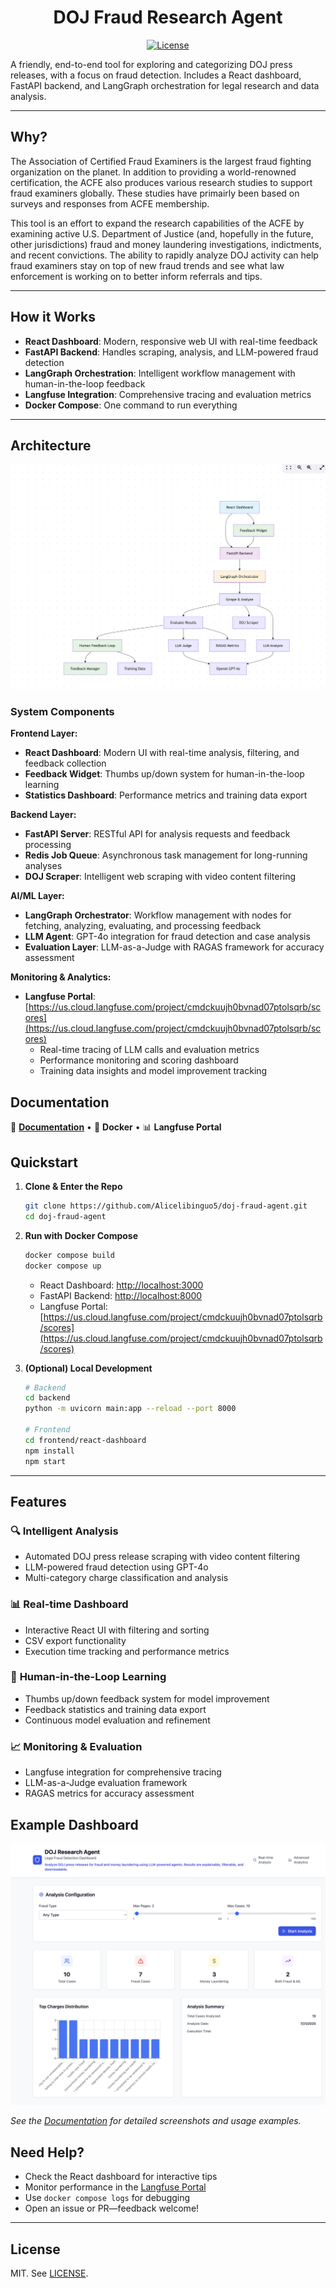 <div align="center">

# DOJ Fraud Research Agent

[![License](https://img.shields.io/github/license/Alicelibinguo5/doj-fraud-agent)](LICENSE)

</div>

A friendly, end-to-end tool for exploring and categorizing DOJ press releases, with a focus on fraud detection. Includes a React dashboard, FastAPI backend, and LangGraph orchestration for legal research and data analysis.

---

## Why?
The Association of Certified Fraud Examiners is the largest fraud fighting organization on the planet. In addition to providing a world-renowned certification, the ACFE also produces various research studies to support fraud examiners globally. These studies have primairly been based on surveys and responses from ACFE membership.

This tool is an effort to expand the research capabilities of the ACFE by examining active U.S. Department of Justice (and, hopefully in the future, other jurisdictions) fraud and money laundering investigations, indictments, and recent convictions. The ability to rapidly analyze DOJ activity can help fraud examiners stay on top of new fraud trends and see what law enforcement is working on to better inform referrals and tips.

---

## How it Works

- **React Dashboard**: Modern, responsive web UI with real-time feedback
- **FastAPI Backend**: Handles scraping, analysis, and LLM-powered fraud detection
- **LangGraph Orchestration**: Intelligent workflow management with human-in-the-loop feedback
- **Langfuse Integration**: Comprehensive tracing and evaluation metrics
- **Docker Compose**: One command to run everything

---
## Architecture

![Architecture](./images/arch.png)

### System Components

**Frontend Layer:**
- **React Dashboard**: Modern UI with real-time analysis, filtering, and feedback collection
- **Feedback Widget**: Thumbs up/down system for human-in-the-loop learning
- **Statistics Dashboard**: Performance metrics and training data export

**Backend Layer:**
- **FastAPI Server**: RESTful API for analysis requests and feedback processing
- **Redis Job Queue**: Asynchronous task management for long-running analyses
- **DOJ Scraper**: Intelligent web scraping with video content filtering

**AI/ML Layer:**
- **LangGraph Orchestrator**: Workflow management with nodes for fetching, analyzing, evaluating, and processing feedback
- **LLM Agent**: GPT-4o integration for fraud detection and case analysis
- **Evaluation Layer**: LLM-as-a-Judge with RAGAS framework for accuracy assessment

**Monitoring & Analytics:**
- **Langfuse Portal**: [https://us.cloud.langfuse.com/project/cmdckuujh0bvnad07ptolsqrb/scores](https://us.cloud.langfuse.com/project/cmdckuujh0bvnad07ptolsqrb/scores)
  - Real-time tracing of LLM calls and evaluation metrics
  - Performance monitoring and scoring dashboard
  - Training data insights and model improvement tracking

## Documentation
📖 **[Documentation](https://doj-fraud-agent.netlify.app/)** • 🐳 **Docker** • 📊 **Langfuse Portal**

## Quickstart

1. **Clone & Enter the Repo**
   ```bash
   git clone https://github.com/Alicelibinguo5/doj-fraud-agent.git
   cd doj-fraud-agent
   ```

2. **Run with Docker Compose**
   ```bash
   docker compose build
   docker compose up
   ```
   - React Dashboard: [http://localhost:3000](http://localhost:3000)
   - FastAPI Backend: [http://localhost:8000](http://localhost:8000)
   - Langfuse Portal: [https://us.cloud.langfuse.com/project/cmdckuujh0bvnad07ptolsqrb/scores](https://us.cloud.langfuse.com/project/cmdckuujh0bvnad07ptolsqrb/scores)

3. **(Optional) Local Development**
   ```bash
   # Backend
   cd backend
   python -m uvicorn main:app --reload --port 8000
   
   # Frontend
   cd frontend/react-dashboard
   npm install
   npm start
   ```

---
## Features

### 🔍 **Intelligent Analysis**
- Automated DOJ press release scraping with video content filtering
- LLM-powered fraud detection using GPT-4o
- Multi-category charge classification and analysis

### 📊 **Real-time Dashboard**
- Interactive React UI with filtering and sorting
- CSV export functionality
- Execution time tracking and performance metrics

### 🤖 **Human-in-the-Loop Learning**
- Thumbs up/down feedback system for model improvement
- Feedback statistics and training data export
- Continuous model evaluation and refinement

### 📈 **Monitoring & Evaluation**
- Langfuse integration for comprehensive tracing
- LLM-as-a-Judge evaluation framework
- RAGAS metrics for accuracy assessment

## Example Dashboard 
![Dashboard](./images/dashboard-main.png)

*See the [Documentation](https://doj-fraud-agent.netlify.app/) for detailed screenshots and usage examples.*

## Need Help?
- Check the React dashboard for interactive tips
- Monitor performance in the [Langfuse Portal](https://us.cloud.langfuse.com/project/cmdckuujh0bvnad07ptolsqrb/scores)
- Use `docker compose logs` for debugging
- Open an issue or PR—feedback welcome!

---

## License
MIT. See [LICENSE](LICENSE).
